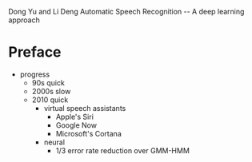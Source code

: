 Dong Yu and Li Deng
Automatic Speech Recognition -- A deep learning approach

# Preface

* progress
  * 90s quick
  * 2000s slow
  * 2010 quick
    * virtual speech assistants
      * Apple's Siri
      * Google Now
      * Microsoft's Cortana
    * neural
      * 1/3 error rate reduction over GMM-HMM
